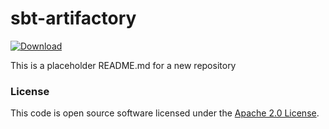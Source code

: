 
# sbt-artifactory

 [ ![Download](https://api.bintray.com/packages/hmrc/sbt-plugin-releases/sbt-artifactory/images/download.svg) ](https://bintray.com/hmrc/sbt-plugin-releases/sbt-artifactory/_latestVersion)

This is a placeholder README.md for a new repository

### License

This code is open source software licensed under the [Apache 2.0 License]("http://www.apache.org/licenses/LICENSE-2.0.html").

